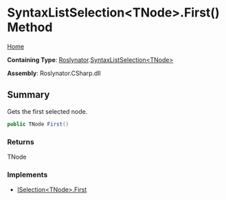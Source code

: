 <a name="_top"></a>

# SyntaxListSelection\<TNode>\.First\(\) Method

[Home](../../../README.md#_top)

**Containing Type**: [Roslynator](../../README.md#_top)\.[SyntaxListSelection\<TNode>](../README.md#_top)

**Assembly**: Roslynator\.CSharp\.dll

## Summary

Gets the first selected node\.

```csharp
public TNode First()
```

### Returns

TNode

### Implements

* [ISelection\<TNode>.First](../../ISelection-1/First/README.md#_top)
